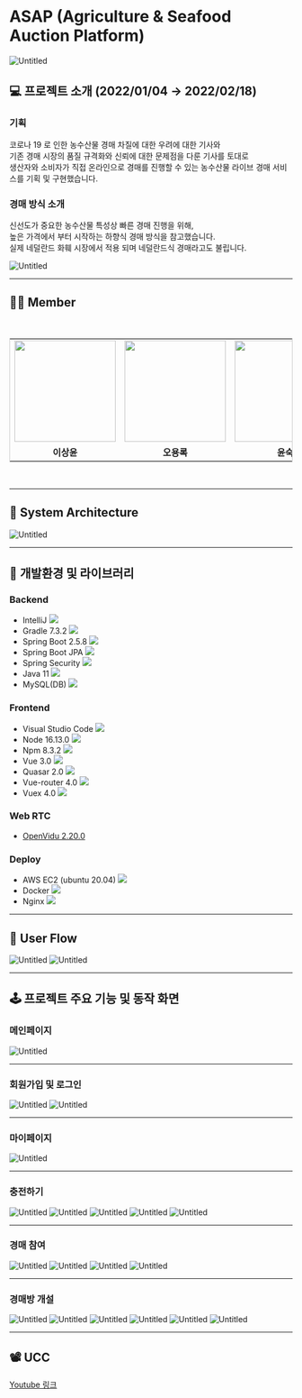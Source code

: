 # ASAP (Agriculture &amp; Seafood Auction Platform)

![Untitled](https://user-images.githubusercontent.com/18694745/159391077-70118cdf-2ffa-44a5-9564-2a26af7ce07f.png)

## 💻 프로젝트 소개 (2022/01/04 → 2022/02/18)

### 기획

코로나 19 로 인한 농수산물 경매 차질에 대한 우려에 대한 기사와 \
기존 경매 시장의 품질 규격화와 신뢰에 대한 문제점을 다룬 기사를 토대로 \
생산자와 소비자가 직접 온라인으로 경매를 진행할 수 있는 농수산물 라이브 경매 서비스를 기획 및 구현했습니다.

### 경매 방식 소개

신선도가 중요한 농수산물 특성상 빠른 경매 진행을 위해, \
높은 가격에서 부터 시작하는 하향식 경매 방식을 참고했습니다. \
실제 네덜란드 화훼 시장에서 적용 되며 네덜란드식 경매라고도 불립니다.

![Untitled](https://user-images.githubusercontent.com/18694745/159390570-2fba76b5-aa32-40aa-90e5-4bce452c9368.png)

---

## 🙆‍♂️ Member

</br>
<table style="border:1px solid #4444">
<tr> 
<td align="center" width="200px"><a href="https://github.com/dltkddbs"><img src="https://avatars.githubusercontent.com/u/38884368?v=4" width="180px"></a></td>
<td align="center" width="200px"><a href="https://github.com/ohyr"><img src="https://avatars.githubusercontent.com/u/18694745?v=4" width="180px"></a></td>
<td align="center" width="200px"><a href="https://github.com/djs02027"><img src="https://avatars.githubusercontent.com/u/42508120?v=4" width="180px"></a></td>
<td align="center" width="200px"><a href="https://github.com/alskal1"><img src="https://avatars.githubusercontent.com/u/48577694?v=4" width="180px"></a></td>
<td align="center" width="200px"><a href="https://github.com/EoJin-Kim"><img src="https://avatars.githubusercontent.com/u/62640679?v=4" width="180px"></a></td>
</tr>
<tr style="font-weight:bold">
<td align="center"> 이상윤 </td>
<td align="center"> 오용록 </td>
<td align="center"> 윤숙 </td>
<td align="center"> 이아현 </td>
<td align="center"> 김어진 </td>
</tr>
</table>
</br>

---

## 📝 System Architecture
![Untitled](https://user-images.githubusercontent.com/18694745/159391336-a2327745-69ee-479a-a3d6-9b9f87e37194.png)

---

## 🎨 개발환경 및 라이브러리

### Backend

- IntelliJ <img src="https://img.shields.io/badge/IntelliJ IDEA-000000?style=flat-square&logo=IntelliJIDEA&logoColor=white"/>
- Gradle 7.3.2 <img src="https://img.shields.io/badge/Gradle-7.3.2-6DB33F?style=flat-square&logo=Gradle&logoColor=white"/>
- Spring Boot 2.5.8 <img src="https://img.shields.io/badge/Spring Boot-2.5.8-6DB33F?style=flat-square&logo=Spring Boot&logoColor=white"/>
- Spring Boot JPA <img src="https://img.shields.io/badge/Spring Boot JPA-2.5.8-6DB33F?style=flat-square&logo=SpringBootJPA&logoColor=white"/>
- Spring Security <img src="https://img.shields.io/badge/Spring Security-6DB33F?style=flat-square&logo=SpringSecurity&logoColor=white"/>
- Java 11 <img src="https://img.shields.io/badge/Java-11-007396?style=flat&logo=Java&logoColor=white"/>
- MySQL(DB) <img src="https://img.shields.io/badge/MySQL-4479A1?style=flat-square&logo=MySQL&logoColor=white"/>
    
### Frontend

- Visual Studio Code <img src="https://img.shields.io/badge/Visual Studio Code-007ACC?style=flat-square&logo=Visual Studio Code&logoColor=white"/>
- Node 16.13.0 <img src="https://img.shields.io/badge/Node-16.13.0-339933?style=flat-square&logo=Node.js&logoColor=white"/>
- Npm 8.3.2 <img src="https://img.shields.io/badge/Npm-8.3.2-CB3837?style=flat-square&logo=Npm&logoColor=white"/>
- Vue 3.0 <img src="https://img.shields.io/badge/Vue-3.0-4FC08D?style=flat-square&logo=Vue.js&logoColor=white"/>
- Quasar 2.0 <img src="https://img.shields.io/badge/Quasar-2.0-1976D2?style=flat-square&logo=Quasar&logoColor=white"/>
- Vue-router 4.0 <img src="https://img.shields.io/badge/Vue router-4.0-6DB33F?style=flat-square&logo=Vue.js&logoColor=white"/>
- Vuex 4.0 <img src="https://img.shields.io/badge/Vuex-4.0-4FC08D?style=flat-square&logo=Vue.js&logoColor=white"/>
    
### Web RTC

- [OpenVidu 2.20.0](https://openvidu.io/)

### Deploy

- AWS EC2 (ubuntu 20.04) <img src="https://img.shields.io/badge/AWS-232F3E?style=flat-square&logo=amazon aws&logoColor=white"/>
- Docker <img src="https://img.shields.io/badge/Docker-2496ED?style=flat-square&logo=Docker&logoColor=white"/>
- Nginx <img src="https://img.shields.io/badge/NGINX-009639?style=flat-square&logo=NGINX&logoColor=white"/>

---

## 🚚 User Flow

![Untitled](https://user-images.githubusercontent.com/18694745/159393021-e8661391-6187-4c65-96e1-dba1ddd27ae0.png)
![Untitled](https://user-images.githubusercontent.com/18694745/159393155-6d98b11c-9b87-4da4-afde-2b2cbdbef066.png)

---

## 🕹 프로젝트 주요 기능 및 동작 화면

### 메인페이지

![Untitled](https://user-images.githubusercontent.com/18694745/159393964-86ce7eb7-e39d-4be1-844f-8fc26730be43.png)

---

### 회원가입 및 로그인

![Untitled](https://user-images.githubusercontent.com/18694745/159394034-9e8217d4-a92d-4b0a-9b43-52f681eb47ac.png)
![Untitled](https://user-images.githubusercontent.com/18694745/159394082-d693c08e-3ba3-4f02-8d1e-e4623c50889c.png)

---

### 마이페이지

![Untitled](https://user-images.githubusercontent.com/18694745/159394109-ce2b95f9-96ef-492b-ae79-15416bfdaed3.png)

---

### 충전하기

![Untitled](https://user-images.githubusercontent.com/18694745/159394143-db304ffb-7142-402a-8442-2f672eb34685.png)
![Untitled](https://user-images.githubusercontent.com/18694745/159394198-f4bcbc87-14d5-47b2-842a-4044312a3695.png)
![Untitled](https://user-images.githubusercontent.com/18694745/159394201-88786217-1fa6-4d48-be96-2dae6ef1f4f6.png)
![Untitled](https://user-images.githubusercontent.com/18694745/159394206-d6cf2249-c52d-4226-a06c-496d5cb748c3.png)
![Untitled](https://user-images.githubusercontent.com/18694745/159394212-ec9a6aa9-6601-4d1f-884d-ac77f6362bd2.png)

---

### 경매 참여

![Untitled](https://user-images.githubusercontent.com/18694745/159394296-6df6efea-b4ac-49da-a059-33cdd0d4e86f.png)
![Untitled](https://user-images.githubusercontent.com/18694745/159394301-aa11f28d-e0d1-4303-ad65-58ed905a2655.png)
![Untitled](https://user-images.githubusercontent.com/18694745/159394307-41b1e219-e8f3-4dd1-8471-644b1e6715b1.png)
![Untitled](https://user-images.githubusercontent.com/18694745/159394310-3d02de2f-9ca1-4801-8739-36794ba02bb5.png)

---

### 경매방 개설

![Untitled](https://user-images.githubusercontent.com/18694745/159394374-49191686-b4cf-4a5f-bda3-3a21cd14220d.png)
![Untitled](https://user-images.githubusercontent.com/18694745/159394383-ae7b1431-ee5d-47f8-ad0e-00756ae3ef94.png)
![Untitled](https://user-images.githubusercontent.com/18694745/159394388-96489781-07c1-4783-8a8f-8a18f395d9dd.png)
![Untitled](https://user-images.githubusercontent.com/18694745/159394391-81972280-4a0c-4c60-b567-e0a3dd198d4a.png)
![Untitled](https://user-images.githubusercontent.com/18694745/159394396-e4153dbe-5e66-40e1-b695-5e8da4d9eccc.png)
![Untitled](https://user-images.githubusercontent.com/18694745/159394404-52c5efb4-f1bb-4515-a707-0ed85f9b2815.png)

---

## 📽 UCC

[Youtube 링크](https://www.youtube.com/watch?v=95W12DGsSnU)
